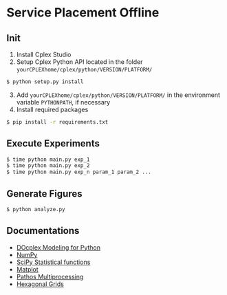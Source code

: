 # Service Placement Offline

## Init
1. Install Cplex Studio
2. Setup Cplex Python API located in the folder `yourCPLEXhome/cplex/python/VERSION/PLATFORM/`
```sh
$ python setup.py install
```
3. Add `yourCPLEXhome/cplex/python/VERSION/PLATFORM/` in the environment variable `PYTHONPATH`, if necessary
4. Install required packages
```sh
$ pip install -r requirements.txt
```

## Execute Experiments
```sh
$ time python main.py exp_1
$ time python main.py exp_2
$ time python main.py exp_n param_1 param_2 ...
```

## Generate Figures
```sh
$ python analyze.py
```

## Documentations
- [DOcplex Modeling for Python](https://developer.ibm.com/docloud/documentation/optimization-modeling/modeling-for-python/)
- [NumPy](https://docs.scipy.org/doc/numpy/reference/index.html)
- [SciPy Statistical functions](https://docs.scipy.org/doc/scipy/reference/stats.html)
- [Matplot](https://matplotlib.org/)
- [Pathos Multiprocessing](https://pathos.readthedocs.io/en/latest/pathos.html)
- [Hexagonal Grids](https://www.redblobgames.com/grids/hexagons/)
